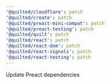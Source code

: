 ```yaml
---
'@quilted/cloudflare': patch
'@quilted/create': patch
'@quilted/preact-mini-compat': patch
'@quilted/preact-testing': patch
'@quilted/quilt': patch
'@quilted/react': patch
'@quilted/react-dom': patch
'@quilted/react-signals': patch
'@quilted/react-testing': patch
---
```


Update Preact dependencies

